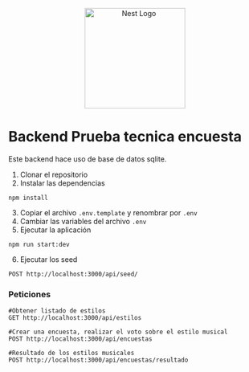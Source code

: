 <p align="center">
  <a href="http://nestjs.com/" target="blank"><img src="https://nestjs.com/img/logo-small.svg" width="200" alt="Nest Logo" /></a>
</p>

# Backend Prueba tecnica encuesta

Este backend hace uso de base de datos sqlite.

1. Clonar el repositorio
2. Instalar las dependencias
```
npm install
```
3. Copiar el archivo ```.env.template``` y renombrar por ```.env```
4. Cambiar las variables del archivo ```.env```
5. Ejecutar la aplicación 
```
npm run start:dev
```
6. Ejecutar los seed
```
POST http://localhost:3000/api/seed/
```

### Peticiones
```
#Obtener listado de estilos
GET http://localhost:3000/api/estilos

#Crear una encuesta, realizar el voto sobre el estilo musical
POST http://localhost:3000/api/encuestas

#Resultado de los estilos musicales
POST http://localhost:3000/api/encuestas/resultado

```
